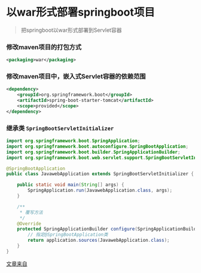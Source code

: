 # 以war形式部署springboot项目

> 把springboot以war形式部署到Servlet容器

### 修改maven项目的打包方式

```xml
<packaging>war</packaging>
```

### 修改maven项目中，嵌入式Servlet容器的依赖范围

```xml
<dependency>
	<groupId>org.springframework.boot</groupId>
	<artifactId>spring-boot-starter-tomcat</artifactId>
	<scope>provided</scope>
</dependency>
```

### 继承类 `SpringBootServletInitializer`

```java
import org.springframework.boot.SpringApplication;
import org.springframework.boot.autoconfigure.SpringBootApplication;
import org.springframework.boot.builder.SpringApplicationBuilder;
import org.springframework.boot.web.servlet.support.SpringBootServletInitializer;

@SpringBootApplication
public class JavawebApplication extends SpringBootServletInitializer {

	public static void main(String[] args) {
		SpringApplication.run(JavawebApplication.class, args);
	}

	/**
	 * 覆写方法
	 */
	@Override
	protected SpringApplicationBuilder configure(SpringApplicationBuilder application) {
		// 指定@SpringBootApplication类
		return application.sources(JavawebApplication.class);
	}
}
```

[文章来自](https://springboot.io/t/topic/97)
